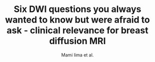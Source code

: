 ---
cat: ciel
subcat: neurophysics
bestof: false
author: Mami Iima et al.
title: Six DWI questions you always wanted to know but were afraid to ask - clinical relevance for breast diffusion MRI
journal: European Radiology
year: 2020
type: article
url: http -//link.springer.com/10.1007/s00330-019-06648-0
doi: 10.1007/s00330-019-06648-0
---